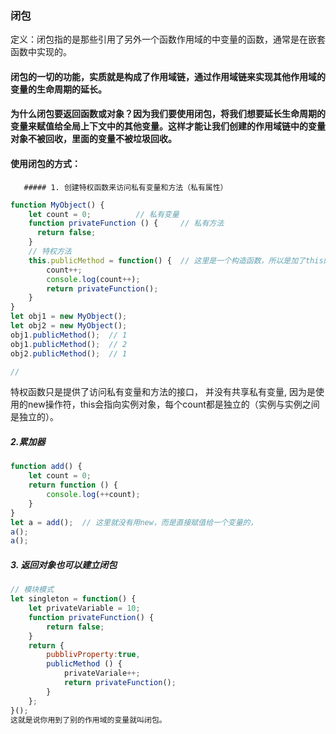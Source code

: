 ### 闭包

定义：闭包指的是那些引用了另外一个函数作用域的中变量的函数，通常是在嵌套函数中实现的。

#### 闭包的一切的功能，实质就是构成了作用域链，通过作用域链来实现其他作用域的变量的生命周期的延长。

#### 为什么闭包要返回函数或对象？因为我们要使用闭包，将我们想要延长生命周期的变量来赋值给全局上下文中的其他变量。这样才能让我们创建的作用域链中的变量对象不被回收，里面的变量不被垃圾回收。





#### 使用闭包的方式：

       ##### 1. 创建特权函数来访问私有变量和方法（私有属性）

```js
function MyObject() {
    let count = 0;          // 私有变量
    function privateFunction () {     // 私有方法
      return false;
    }
    // 特权方法
    this.publicMethod = function() {  // 这里是一个构造函数，所以是加了this的，也就是说每一个实例都能通过这个特权方法访问上面的私有属性。    
        count++;
        console.log(count++);
        return privateFunction();
    }  
}
let obj1 = new MyObject();
let obj2 = new MyObject();
obj1.publicMethod();  // 1
obj1.publicMethod();  // 2
obj2.publicMethod();  // 1

//  
```

特权函数只是提供了访问私有变量和方法的接口， 并没有共享私有变量, 因为是使用的new操作符，this会指向实例对象，每个count都是独立的（实例与实例之间是独立的）。

##### 2.累加器

```js
function add() {   
    let count = 0;   
    return function () {
        console.log(++count);
    }
}
let a = add();  // 这里就没有用new，而是直接赋值给一个变量的，
a();
a();
```

##### 3. 返回对象也可以建立闭包

```js
// 模块模式
let singleton = function() {
    let privateVariable = 10;
    function privateFunction() {
        return false;
    }
    return {
        pubblivProperty:true,
        publicMethod () {
            privateVariale++;
            return privateFunction();
        }
    };
}();
这就是说你用到了别的作用域的变量就叫闭包。
```

